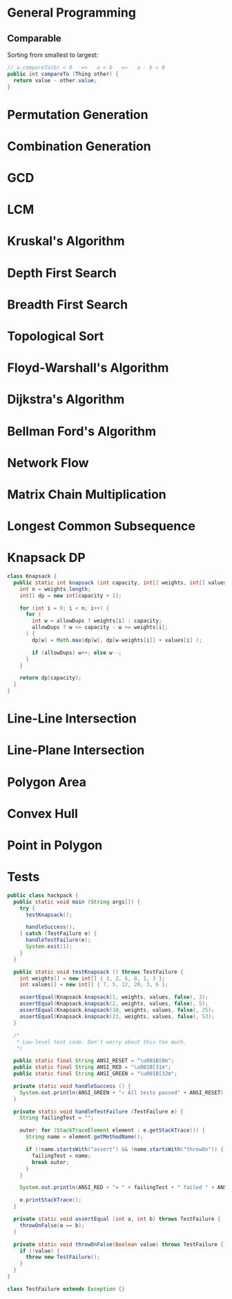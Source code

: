 <script src="https://cdnjs.cloudflare.com/ajax/libs/highlight.js/9.9.0/highlight.min.js"></script>
<script src="https://cdnjs.cloudflare.com/ajax/libs/highlightjs-line-numbers.js/1.1.0/highlightjs-line-numbers.min.js"></script>
<script>hljs.initHighlightingOnLoad();</script>
<script>hljs.initLineNumbersOnLoad();</script>
<link rel="stylesheet" href="https://fonts.googleapis.com/css?family=Roboto|Source+Code+Pro" />
<link rel="stylesheet" href="https://cdnjs.cloudflare.com/ajax/libs/highlight.js/9.9.0/styles/github.min.css" />
<link rel="stylesheet" href="main.css" />
<meta charset="utf-8" />

<!--
```java
import java.util.*;
```
-->

# General Programming

## Comparable

Sorting from smallest to largest:

<!--
```java
class Thing {
  int value;
``` -->

```java
// a.compareTo(b) < 0   =>   a < b   =>   a - b < 0
public int compareTo (Thing other) {
  return value - other.value;
}
```

<!--
```java
}
``` -->

<div class="page-break"></div>

# Permutation Generation
<div class="page-break"></div>

# Combination Generation
<div class="page-break"></div>

# GCD
<div class="page-break"></div>

# LCM
<div class="page-break"></div>

# Kruskal's Algorithm
<div class="page-break"></div>

# Depth First Search
<div class="page-break"></div>

# Breadth First Search
<div class="page-break"></div>

# Topological Sort
<div class="page-break"></div>

# Floyd-Warshall's Algorithm
<div class="page-break"></div>

# Dijkstra's Algorithm
<div class="page-break"></div>

# Bellman Ford's Algorithm
<div class="page-break"></div>

# Network Flow
<div class="page-break"></div>

# Matrix Chain Multiplication
<div class="page-break"></div>

# Longest Common Subsequence
<div class="page-break"></div>

# Knapsack DP

```java
class Knapsack {
  public static int knapsack (int capacity, int[] weights, int[] values, boolean allowDups) {
    int n = weights.length;
    int[] dp = new int[capacity + 1];

    for (int i = 0; i < n; i++) {
      for (
        int w = allowDups ? weights[i] : capacity;
        allowDups ? w <= capacity : w >= weights[i];
      ) {
        dp[w] = Math.max(dp[w], dp[w-weights[i]] + values[i] );

        if (allowDups) w++; else w--;
      }
    }

    return dp[capacity];
  }
}
```

<div class="page-break"></div>

# Line-Line Intersection
<div class="page-break"></div>

# Line-Plane Intersection
<div class="page-break"></div>

# Polygon Area
<div class="page-break"></div>

# Convex Hull
<div class="page-break"></div>

# Point in Polygon
<div class="page-break"></div>

# Tests

```java
public class hackpack {
  public static void main (String args[]) {
    try {
      testKnapsack();

      handleSuccess();
    } catch (TestFailure e) {
      handleTestFailure(e);
      System.exit(1);
    }
  }

  public static void testKnapsack () throws TestFailure {
    int weights[] = new int[] { 3, 2, 6, 8, 1, 3 };
    int values[] = new int[] { 7, 5, 12, 20, 3, 6 };

    assertEqual(Knapsack.knapsack(1, weights, values, false), 3);
    assertEqual(Knapsack.knapsack(2, weights, values, false), 5);
    assertEqual(Knapsack.knapsack(10, weights, values, false), 25);
    assertEqual(Knapsack.knapsack(23, weights, values, false), 53);
  }

  /*
   * Low-level test code. Don't worry about this too much.
   */

  public static final String ANSI_RESET = "\u001B[0m";
  public static final String ANSI_RED = "\u001B[31m";
  public static final String ANSI_GREEN = "\u001B[32m";

  private static void handleSuccess () {
    System.out.println(ANSI_GREEN + "✓ All tests passed" + ANSI_RESET);
  }

  private static void handleTestFailure (TestFailure e) {
    String failingTest = "";

    outer: for (StackTraceElement element : e.getStackTrace()) {
      String name = element.getMethodName();

      if (!name.startsWith("assert") && !name.startsWith("throwOn")) {
        failingTest = name;
        break outer;
      }
    }

    System.out.println(ANSI_RED + "× " + failingTest + " failed " + ANSI_RESET);

    e.printStackTrace();
  }

  private static void assertEqual (int a, int b) throws TestFailure {
    throwOnFalse(a == b);
  }

  private static void throwOnFalse(boolean value) throws TestFailure {
    if (!value) {
      throw new TestFailure();
    }
  }
}

class TestFailure extends Exception {}
```
